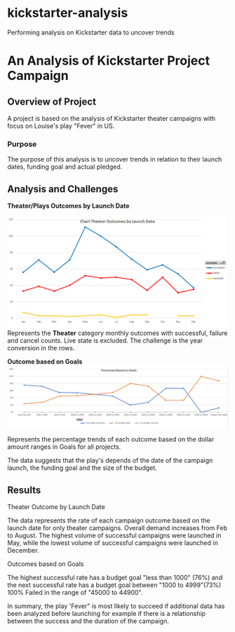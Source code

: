 # kickstarter-analysis
Performing analysis on Kickstarter data to uncover trends
# An Analysis of Kickstarter Project Campaign

## Overview of Project

A project is based on the analysis of Kickstarter theater campaigns with focus on Louise's play "Fever" in US. 

### Purpose

The purpose of this analysis is to uncover trends in relation to their launch dates, funding goal and actual pledged.

## Analysis and Challenges

**Theater/Plays Outcomes by Launch Date** 

![Theater_Outcomes_vs_Launch](https://github.com/Dorislava/kickstarter-analysis/blob/main/Theater_Outcomes_vs_Launch.png) 
Represents the **Theater** category monthly outcomes with successful, failure and cancel counts. Live state is excluded. The challenge is the year conversion in the rows.

**Outcome based on Goals**
![Outcomes_vs_Goals](https://github.com/Dorislava/kickstarter-analysis/blob/main/Outcomes_vs_Goals.png)

Represents the percentage trends of each outcome based on the dollar amount ranges in Goals for all projects.

The data suggests that the play's depends of the date of the campaign launch, the funding goal and the size of the budget.

## Results

Theater Outcome by Launch Date

The data represents the rate of each campaign outcome based on the launch date for only theater campaigns. 
Overall demand increases from Feb to August. The highest volume of successful campaigns were launched in May, while the lowest volume of successful campaigns were launched in December. 

Outcomes based on Goals

The highest successful rate has a budget goal "less than 1000" (76%) and the next successful rate has a budget goal between "1000 to 4999"(73%)
100% Failed in the range of "45000 to 44900".

In summary, the play 'Fever" is most likely to succeed if additional data has been analyzed before launching for example if there is a relationship between the success and the duration of the campaign. 
